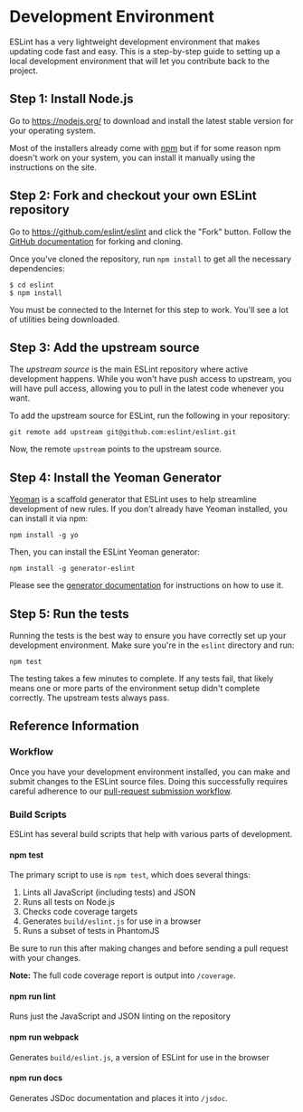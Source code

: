 # Development Environment

ESLint has a very lightweight development environment that makes updating code fast and easy. This is a step-by-step guide to setting up a local development environment that will let you contribute back to the project.

## Step 1: Install Node.js

Go to <https://nodejs.org/> to download and install the latest stable version for your operating system.

Most of the installers already come with [npm](https://www.npmjs.com/) but if for some reason npm doesn't work on your system, you can install it manually using the instructions on the site.

## Step 2: Fork and checkout your own ESLint repository

Go to <https://github.com/eslint/eslint> and click the "Fork" button. Follow the [GitHub documentation](https://help.github.com/articles/fork-a-repo) for forking and cloning.

Once you've cloned the repository, run `npm install` to get all the necessary dependencies:

```
$ cd eslint
$ npm install
```

You must be connected to the Internet for this step to work. You'll see a lot of utilities being downloaded.

## Step 3: Add the upstream source

The *upstream source* is the main ESLint repository where active development happens. While you won't have push access to upstream, you will have pull access, allowing you to pull in the latest code whenever you want.

To add the upstream source for ESLint, run the following in your repository:

```
git remote add upstream git@github.com:eslint/eslint.git
```

Now, the remote `upstream` points to the upstream source.

## Step 4: Install the Yeoman Generator

[Yeoman](http://yeoman.io) is a scaffold generator that ESLint uses to help streamline development of new rules. If you don't already have Yeoman installed, you can install it via npm:

    npm install -g yo

Then, you can install the ESLint Yeoman generator:

    npm install -g generator-eslint

Please see the [generator documentation](https://github.com/eslint/generator-eslint) for instructions on how to use it.

## Step 5: Run the tests

Running the tests is the best way to ensure you have correctly set up your development environment. Make sure you're in the `eslint` directory and run:

```
npm test
```

The testing takes a few minutes to complete. If any tests fail, that likely means one or more parts of the environment setup didn't complete correctly. The upstream tests always pass.

## Reference Information

### Workflow

Once you have your development environment installed, you can make and submit changes to the ESLint source files. Doing this successfully requires careful adherence to our [pull-request submission workflow](contributing/pull-requests.md).

### Build Scripts

ESLint has several build scripts that help with various parts of development.

#### npm test

The primary script to use is `npm test`, which does several things:

1. Lints all JavaScript (including tests) and JSON
1. Runs all tests on Node.js
1. Checks code coverage targets
1. Generates `build/eslint.js` for use in a browser
1. Runs a subset of tests in PhantomJS

Be sure to run this after making changes and before sending a pull request with your changes.

**Note:** The full code coverage report is output into `/coverage`.

#### npm run lint

Runs just the JavaScript and JSON linting on the repository

#### npm run webpack

Generates `build/eslint.js`, a version of ESLint for use in the browser

#### npm run docs

Generates JSDoc documentation and places it into `/jsdoc`.
